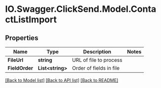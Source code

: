 # IO.Swagger.ClickSend.Model.ContactListImport
## Properties

Name | Type | Description | Notes
------------ | ------------- | ------------- | -------------
**FileUrl** | **string** | URL of file to process | 
**FieldOrder** | **List&lt;string&gt;** | Order of fields in file | 

[[Back to Model list]](../README.md#documentation-for-models) [[Back to API list]](../README.md#documentation-for-api-endpoints) [[Back to README]](../README.md)

